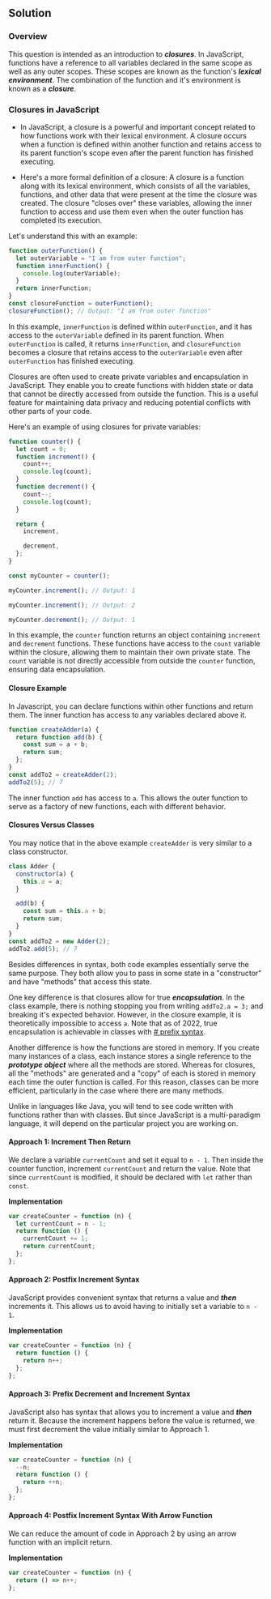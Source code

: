 ## Solution

### Overview

This question is intended as an introduction to _**closures**_. In JavaScript, functions have a reference to all variables declared in the same scope as well as any outer scopes. These scopes are known as the function's _**lexical environment**_. The combination of the function and it's environment is known as a _**closure**_.

### Closures in JavaScript

- In JavaScript, a closure is a powerful and important concept related to how functions work with their lexical environment. A closure occurs when a function is defined within another function and retains access to its parent function's scope even after the parent function has finished executing.

- Here's a more formal definition of a closure: A closure is a function along with its lexical environment, which consists of all the variables, functions, and other data that were present at the time the closure was created. The closure "closes over" these variables, allowing the inner function to access and use them even when the outer function has completed its execution.

Let's understand this with an example:

```javascript
function outerFunction() {
  let outerVariable = "I am from outer function";
  function innerFunction() {
    console.log(outerVariable);
  }
  return innerFunction;
}
const closureFunction = outerFunction();
closureFunction(); // Output: "I am from outer function"
```

In this example, `innerFunction` is defined within `outerFunction`, and it has access to the `outerVariable` defined in its parent function. When `outerFunction` is called, it returns `innerFunction`, and `closureFunction` becomes a closure that retains access to the `outerVariable` even after `outerFunction` has finished executing.

Closures are often used to create private variables and encapsulation in JavaScript. They enable you to create functions with hidden state or data that cannot be directly accessed from outside the function. This is a useful feature for maintaining data privacy and reducing potential conflicts with other parts of your code.

Here's an example of using closures for private variables:

```javascript
function counter() {
  let count = 0;
  function increment() {
    count++;
    console.log(count);
  }
  function decrement() {
    count--;
    console.log(count);
  }

  return {
    increment,

    decrement,
  };
}

const myCounter = counter();

myCounter.increment(); // Output: 1

myCounter.increment(); // Output: 2

myCounter.decrement(); // Output: 1
```

In this example, the `counter` function returns an object containing `increment` and `decrement` functions. These functions have access to the `count` variable within the closure, allowing them to maintain their own private state. The `count` variable is not directly accessible from outside the `counter` function, ensuring data encapsulation.

#### Closure Example

In Javascript, you can declare functions within other functions and return them. The inner function has access to any variables declared above it.

```javascript
function createAdder(a) {
  return function add(b) {
    const sum = a + b;
    return sum;
  };
}
const addTo2 = createAdder(2);
addTo2(5); // 7
```

The inner function `add` has access to `a`. This allows the outer function to serve as a factory of new functions, each with different behavior.

#### Closures Versus Classes

You may notice that in the above example `createAdder` is very similar to a class constructor.

```javascript
class Adder {
  constructor(a) {
    this.a = a;
  }

  add(b) {
    const sum = this.a + b;
    return sum;
  }
}
const addTo2 = new Adder(2);
addTo2.add(5); // 7
```

Besides differences in syntax, both code examples essentially serve the same purpose. They both allow you to pass in some state in a "constructor" and have "methods" that access this state.

One key difference is that closures allow for true _**encapsulation**_. In the class example, there is nothing stopping you from writing `addTo2.a = 3;` and breaking it's expected behavior. However, in the closure example, it is theoretically impossible to access `a`. Note that as of 2022, true encapsulation is achievable in classes with [# prefix syntax](https://developer.mozilla.org/en-US/docs/Web/JavaScript/Reference/Classes/Private_class_fields).

Another difference is how the functions are stored in memory. If you create many instances of a class, each instance stores a single reference to the _**prototype object**_ where all the methods are stored. Whereas for closures, all the "methods" are generated and a "copy" of each is stored in memory each time the outer function is called. For this reason, classes can be more efficient, particularly in the case where there are many methods.

Unlike in languages like Java, you will tend to see code written with functions rather than with classes. But since JavaScript is a multi-paradigm language, it will depend on the particular project you are working on.

#### Approach 1: Increment Then Return

We declare a variable `currentCount` and set it equal to `n - 1`. Then inside the counter function, increment `currentCount` and return the value. Note that since `currentCount` is modified, it should be declared with `let` rather than `const`.

**Implementation**

```javascript
var createCounter = function (n) {
  let currentCount = n - 1;
  return function () {
    currentCount += 1;
    return currentCount;
  };
};
```

#### Approach 2: Postfix Increment Syntax

JavaScript provides convenient syntax that returns a value and _**then**_ increments it. This allows us to avoid having to initially set a variable to `n - 1`.

**Implementation**

```javascript
var createCounter = function (n) {
  return function () {
    return n++;
  };
};
```

#### Approach 3: Prefix Decrement and Increment Syntax

JavaScript also has syntax that allows you to increment a value and _**then**_ return it. Because the increment happens before the value is returned, we must first decrement the value initially similar to Approach 1.

**Implementation**

```javascript
var createCounter = function (n) {
  --n;
  return function () {
    return ++n;
  };
};
```

#### Approach 4: Postfix Increment Syntax With Arrow Function

We can reduce the amount of code in Approach 2 by using an arrow function with an implicit return.

**Implementation**

```javascript
var createCounter = function (n) {
  return () => n++;
};
```
